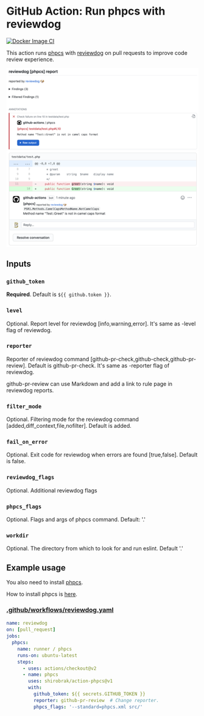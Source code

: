 # GitHub Action: Run phpcs with reviewdog

[![Docker Image CI](https://github.com/shirobrak/action-phpcs/workflows/Docker%20Image%20CI/badge.svg)](https://github.com/shirobrak/action-phpcs/actions)

This action runs [phpcs](https://github.com/squizlabs/PHP_CodeSniffer) with [reviewdog](https://github.com/reviewdog/reviewdog) on pull requests to improve code review experience.

![](imgs/github-checks.png)
![](imgs/github-pr-review.png)

## Inputs

### `github_token`

**Required**. Default is `${{ github.token }}`.

### `level`

Optional. Report level for reviewdog [info,warning,error]. It's same as -level flag of reviewdog.

### `reporter`

Reporter of reviewdog command [github-pr-check,github-check,github-pr-review]. Default is github-pr-check. It's same as -reporter flag of reviewdog.

github-pr-review can use Markdown and add a link to rule page in reviewdog reports.

### `filter_mode`

Optional. Filtering mode for the reviewdog command [added,diff_context,file,nofilter]. Default is added.

### `fail_on_error`

Optional. Exit code for reviewdog when errors are found [true,false]. Default is false.

### `reviewdog_flags`

Optional. Additional reviewdog flags

### `phpcs_flags`

Optional. Flags and args of phpcs command. Default: '.'

### `workdir`

Optional. The directory from which to look for and run eslint. Default '.'

## Example usage

You also need to install [phpcs](https://github.com/squizlabs/PHP_CodeSniffer).

How to install phpcs is [here](https://github.com/squizlabs/PHP_CodeSniffer#installation).

### [.github/workflows/reviewdog.yaml](./.github/workflows/reviewdog.yaml)

```yaml
name: reviewdog
on: [pull_request]
jobs:
  phpcs:
    name: runner / phpcs
    runs-on: ubuntu-latest
    steps:
      - uses: actions/checkout@v2
      - name: phpcs
        uses: shirobrak/action-phpcs@v1
        with:
          github_token: ${{ secrets.GITHUB_TOKEN }}
          reporter: github-pr-review  # Change reporter.
          phpcs_flags: '--standard=phpcs.xml src/'
```